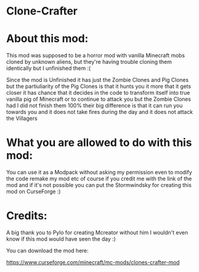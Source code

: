 # Clone-Crafter


# About this mod:

 

This mod was supposed to be a horror mod with vanilla Minecraft mobs cloned by unknown aliens, but they're having trouble cloning them identically but I unfinished them :(

 

Since the mod is Unfinished it has just the Zombie Clones and Pig Clones but the partiuliarity of the Pig Clones is that it hunts you it more that it gets closer it has chance that it decides in the code to transform itself into true vanilla pig of Minecraft or to continue to attack you but the Zombie Clones had I did not finish them 100% their big difference is that it can run you towards you and it does not take fires during the day and it does not attack the Villagers

 
# What you are allowed to do with this mod:

You can use it as a Modpack without asking my permission even to modify the code remake my mod etc of course if you credit me with the link of the mod and if it's not possible you can put the Stormwindsky for creating this mod on CurseForge        :)

 
# Credits:

A big thank you to Pylo for creating Mcreator without him I wouldn't even know if this mod would have seen the day     :)

You can download the mod here:

https://www.curseforge.com/minecraft/mc-mods/clones-crafter-mod

